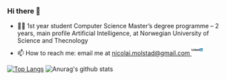 ### Hi there 👋
- 👨‍💻 1st year student Computer Science Master’s degree programme – 2 years, main profile Artificial Intelligence, at Norwegian University of Science and Thecnology 
- 📫 How to reach me: email me at nicolai.molstad@gmail.com<a href="https://www.linkedin.com/in/nicolai-molstad-319719200/">
    <img src="https://github.com/devicons/devicon/blob/master/icons/linkedin/linkedin-original-wordmark.svg" align="rigth" alt="Java" width="26px" />
</a>

[![Top Langs](https://github-readme-stats.vercel.app/api/top-langs/?username=nicolaimol&show_icons=true&langs_count=20&count_private=true&layout=compact&hide=jupyter%20notebook,css,html)](https://github.com/anuraghazra/github-readme-stats)
![Anurag's github stats](https://github-readme-stats.vercel.app/api?username=nicolaimol&show_icons=true&count_private=true)

<br>

<!--
**Bachelorproject**
___

<a href="">
    <img src="https://raw.githubusercontent.com/devicons/devicon/master/icons/kotlin/kotlin-original-wordmark.svg" align="left" alt="Kotlin" width="26px" />
</a>
<a href="https://github.com/nicolaimol/Todo-api">
    <img src="https://raw.githubusercontent.com/devicons/devicon/master/icons/spring/spring-original-wordmark.svg" align="left" alt="Spring boot" width="26px" />
</a>
<br><br>
<a href="https://github.com/nicolaimol">
    <img src="https://raw.githubusercontent.com/devicons/devicon/master/icons/typescript/typescript-original.svg" align="left" alt="Typescript" width="26px" />
</a>
<a href="https://reactjs.org/" target="_blank"> 
  <img src="https://raw.githubusercontent.com/devicons/devicon/master/icons/react/react-original-wordmark.svg" alt="react" align="left" width="26"/> 
</a>
<a href="#" target="_blank">
    <img src="https://raw.githubusercontent.com/devicons/devicon/master/icons/redux/redux-original.svg" alt="redux" align="left" width="26"/>
</a>
<a href="#" target="_blank">
    <img src="https://raw.githubusercontent.com/devicons/devicon/master/icons/materialui/materialui-original.svg" alt="mui" align="left" width="26"/>
</a>
<br><br>
<a href="https://www.mysql.com/" target="_blank"> 
    <img src="https://raw.githubusercontent.com/devicons/devicon/master/icons/mysql/mysql-original-wordmark.svg" alt="mysql" width="26" align="left"/> 
</a>
<a href="" target="_blank"> 
    <img src="https://raw.githubusercontent.com/devicons/devicon/master/icons/redis/redis-original-wordmark.svg" alt="redis" width="26" align="left"/> 
</a>
<a href="" target="_blank"> 
    <img src="https://raw.githubusercontent.com/devicons/devicon/master/icons/postgresql/postgresql-original-wordmark.svg" alt="postres" width="26" align="left"/> 
</a>
<br><br>
<a href="" target="_blank"> 
    <img src="https://raw.githubusercontent.com/devicons/devicon/master/icons/nginx/nginx-original.svg" alt="nginx" width="26" align="left"/> 
</a>
<a href="" target="_blank"> 
    <img src="https://raw.githubusercontent.com/devicons/devicon/master/icons/docker/docker-plain-wordmark.svg" alt="docker" width="26" align="left"/> 
</a>
<a href="" target="_blank"> 
    <img src="https://raw.githubusercontent.com/devicons/devicon/master/icons/kubernetes/kubernetes-plain.svg" alt="k8s" width="26" align="left"/> 
</a>

<br><br>

<a href="" target="_blank"> 
    <img src="https://raw.githubusercontent.com/devicons/devicon/master/icons/prometheus/prometheus-original-wordmark.svg" alt="prometheus" width="26" align="left"/> 
</a>
<a href="" target="_blank"> 
    <img src="https://raw.githubusercontent.com/devicons/devicon/master/icons/grafana/grafana-original-wordmark.svg" alt="grafana" width="26" align="left"/> 
</a>
<a href="" target="_blank"> 
    <img src="https://design.jboss.org/keycloak/logo/images/keycloak_logo_600px.svg" alt="keycloak" width="26" align="left"/> 
</a>

-->

<br>

<!--
**Tools & Languages**
___
<a href="https://github.com/nicolaimol/Algoritmer-og-Datastrukturer">
    <img src="https://raw.githubusercontent.com/devicons/devicon/master/icons/java/java-original-wordmark.svg" align="left" alt="Java" width="26px" />
</a>
<a href="">
    <img src="https://github.com/devicons/devicon/blob/master/icons/csharp/csharp-plain.svg" align="left" alt="CSharp" width="26px" />
</a>
<a href="https://github.com/nicolaimol">
    <img src="https://raw.githubusercontent.com/devicons/devicon/master/icons/javascript/javascript-original.svg" align="left" alt="Javascript" width="26px" />
</a>
<a href="https://github.com/nicolaimol">
    <img src="https://raw.githubusercontent.com/devicons/devicon/master/icons/typescript/typescript-original.svg" align="left" alt="Typescript" width="26px" />
</a>
<a href="https://github.com/nicolaimol">
    <img src="https://raw.githubusercontent.com/devicons/devicon/master/icons/html5/html5-original-wordmark.svg" align="left" alt="HTML" width="26px" />
</a>
<a href="https://github.com/nicolaimol">
    <img src="https://raw.githubusercontent.com/devicons/devicon/master/icons/css3/css3-original-wordmark.svg" align="left" alt="CSS" width="26px" />
</a>
<a href="https://github.com/nicolaimol">
    <img src="https://raw.githubusercontent.com/devicons/devicon/master/icons/matlab/matlab-original.svg" align="left" alt="Matlab" width="26px" />
</a>
<br><br>
<a href="https://github.com/nicolaimol/Todo-api">
    <img src="https://raw.githubusercontent.com/devicons/devicon/master/icons/spring/spring-original-wordmark.svg" align="left" alt="Spring boot" width="26px" />
</a>
<a href="https://github.com/nicolaimol/">
    <img src="https://raw.githubusercontent.com/devicons/devicon/master/icons/dotnetcore/dotnetcore-original.svg" align="left" alt=".net core" width="26px" />
</a>
<a href="https://reactjs.org/" target="_blank"> 
  <img src="https://raw.githubusercontent.com/devicons/devicon/master/icons/react/react-original-wordmark.svg" alt="react" align="left" width="26"/> 
</a>
<a href="#" target="_blank">
    <img src="https://raw.githubusercontent.com/devicons/devicon/master/icons/redux/redux-original.svg" alt="redix" align="left" width="26"/>
</a>
<a href="https://reactjs.org/" target="_blank"> 
  <img src="https://raw.githubusercontent.com/devicons/devicon/master/icons/angularjs/angularjs-plain.svg" alt="angular" align="left" width="26"/> 
</a>
<a href="https://nodejs.org" target="_blank"> 
  <img src="https://raw.githubusercontent.com/devicons/devicon/master/icons/nodejs/nodejs-original-wordmark.svg" alt="nodejs" align="left" width="26"/> 
</a>
<a href="https://expressjs.com" target="_blank"> 
  <img src="https://raw.githubusercontent.com/devicons/devicon/master/icons/express/express-original-wordmark.svg" alt="express" align="left" width="26"/> 
</a>
<a href="" target="_blank"> 
  <img src="https://raw.githubusercontent.com/devicons/devicon/master/icons/jquery/jquery-original-wordmark.svg" alt="jquert" align="left" width="26"/> 
</a>
<a href="" target="_blank"> 
  <img src="https://raw.githubusercontent.com/devicons/devicon/master/icons/bootstrap/bootstrap-plain-wordmark.svg" alt="bootstrap" align="left" width="26"/> 
</a>
<br><br>
<a href="https://www.mysql.com/" target="_blank"> 
    <img src="https://raw.githubusercontent.com/devicons/devicon/master/icons/mysql/mysql-original-wordmark.svg" alt="mysql" width="26" align="left"/> 
</a>
<a href="" target="_blank"> 
    <img src="https://raw.githubusercontent.com/devicons/devicon/master/icons/mongodb/mongodb-original-wordmark.svg" alt="mongodb" width="26" align="left"/> 
</a>
<a href="" target="_blank"> 
    <img src="https://raw.githubusercontent.com/devicons/devicon/master/icons/redis/redis-original-wordmark.svg" alt="redis" width="26" align="left"/> 
</a>
<br><br>
<a href="https://www.linux.org/" target="_blank"> 
  <img src="https://raw.githubusercontent.com/devicons/devicon/master/icons/apple/apple-original.svg" alt="Apple" align="left" width="26"/> 
</a>
<a href="https://www.linux.org/" target="_blank"> 
  <img src="https://raw.githubusercontent.com/devicons/devicon/master/icons/linux/linux-original.svg" alt="linux" align="left" width="26"/> 
</a>
<a href="" target="_blank"> 
  <img src="https://raw.githubusercontent.com/devicons/devicon/master/icons/bash/bash-original.svg" alt="bash" align="left" width="26"/> 
</a>
<a href="" target="_blank"> 
  <img src="https://raw.githubusercontent.com/devicons/devicon/master/icons/ssh/ssh-original-wordmark.svg" alt="ssh" align="left" width="26"/> 
</a>
<a href="" target="_blank"> 
  <img src="https://raw.githubusercontent.com/devicons/devicon/master/icons/npm/npm-original-wordmark.svg" alt="npm" align="left" width="26"/> 
</a>
<br><br>
<a href="" target="_blank"> 
  <img src="https://raw.githubusercontent.com/devicons/devicon/master/icons/github/github-original-wordmark.svg" alt="github" align="left" width="26"/> 
</a>
<a href="" target="_blank"> 
  <img src="https://raw.githubusercontent.com/devicons/devicon/master/icons/heroku/heroku-original-wordmark.svg" alt="heroku" align="left" width="26"/> 
</a>
-->
<!--
<a href="" target="_blank"> 
  <img src="https://raw.githubusercontent.com/devicons/devicon/master/icons/jenkins/jenkins-original.svg" alt="jenkins" align="left" width="26"/> 
</a>-->
<!--
<a href="" target="_blank"> 
    <img src="https://raw.githubusercontent.com/devicons/devicon/master/icons/docker/docker-plain-wordmark.svg" alt="docker" width="26" align="left"/> 
</a>
<a href="" target="_blank"> 
    <img src="https://raw.githubusercontent.com/devicons/devicon/master/icons/kubernetes/kubernetes-plain.svg" alt="k8s" width="26" align="left"/> 
</a>
<a href="" target="_blank"> 
    <img src="https://raw.githubusercontent.com/devicons/devicon/master/icons/nginx/nginx-original.svg" alt="nginx" width="26" align="left"/> 
</a>
<br><br>
<a href="https://www.jetbrains.com/idea/">
    <img src="https://upload.wikimedia.org/wikipedia/commons/9/9c/IntelliJ_IDEA_Icon.svg" align="left" alt="IntelliJ" width="26px" />
</a>
<a href="" target="_blank"> 
  <img src="https://raw.githubusercontent.com/devicons/devicon/master/icons/atom/atom-original-wordmark.svg" alt="atom" align="left" width="26"/> 
</a>
<a href="" target="_blank"> 
  <img src="https://upload.wikimedia.org/wikipedia/commons/9/9a/Visual_Studio_Code_1.35_icon.svg" alt="vs" align="left" width="26"/> 
</a>
-->
<!--
**nicolaimol/nicolaimol** is a ✨ _special_ ✨ repository because its `README.md` (this file) appears on your GitHub profile.

Here are some ideas to get you started:


<h3 align="left">Languages and Tools:</h3>
<p align="left">  <a href="https://git-scm.com/" target="_blank"> <img src="https://www.vectorlogo.zone/logos/git-scm/git-scm-icon.svg" alt="git" width="40" height="40"/> </a> <a href="https://www.java.com" target="_blank"> <img src="https://raw.githubusercontent.com/devicons/devicon/master/icons/java/java-original.svg" alt="java" width="40" height="40"/> </a>     <a href="https://spring.io/" target="_blank"> <img src="https://www.vectorlogo.zone/logos/springio/springio-icon.svg" alt="spring" width="40" height="40"/> </a> </p>




- 🔭 I’m currently working on ...

- 👯 I’m looking to collaborate on ...
- 🤔 I’m looking for help with ...
- 💬 Ask me about ...

- 😄 Pronouns: ...
- ⚡ Fun fact: ...
-->

